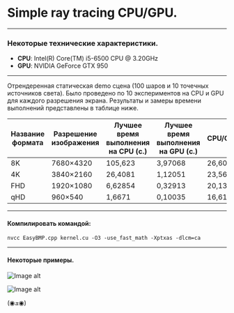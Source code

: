 <h1>Simple ray tracing CPU/GPU.</h1>

---
<h3>Некоторые технические характеристики.</h3>

- **CPU**: Intel(R) Core(TM) i5-6500 CPU @ 3.20GHz
- **GPU**: NVIDIA GeForce GTX 950
***
Отрендеренная статическая demo сцена (100 шаров и 10 точечных источников света). Было проведено по 10 экспериментов на CPU и GPU для каждого разрешения экрана. Результаты и замеры времени выполнений представлены в таблице ниже.

Название формата | Разрешение изображения	|	Лучшее время выполнения на CPU (с.)	|	Лучшее время выполнения на GPU (с.)	|	CPU/GPU
---	| ---	|	---	|	---	|	---
8K | 7680×4320	|	105,623	|	3,97068	|	26,6007
4K | 3840×2160	|	26,4081	|	1,12051	|	23,5679
FHD | 1920×1080	|	6,62854	|	0,32913	|	20,1396
qHD | 960×540 | 1,6671 | 0,10035 | 16,6129

---
<h4>Компилировать командой:</h4>

`nvcc EasyBMP.cpp kernel.cu -O3 -use_fast_math -Xptxas -dlcm=ca`
***
<h4>Некоторые примеры.</h4>

![Image alt](https://github.com/JinRSA/CUDA/blob/master/Simple%20Ray%20Tracing/Images/Demo%20sample%201.jpg)

![Image alt](https://github.com/JinRSA/CUDA/blob/master/Simple%20Ray%20Tracing/Images/Randome%20sample%200.jpg)

(◉ܫ◉)

